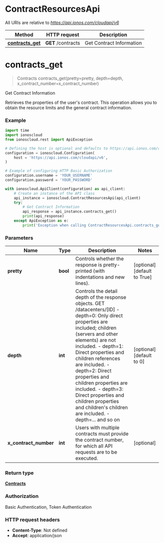 # ContractResourcesApi

All URIs are relative to *https://api.ionos.com/cloudapi/v6*

| Method | HTTP request | Description |
| ------------- | ------------- | ------------- |
| [**contracts_get**](ContractResourcesApi.md#contracts_get) | **GET** /contracts | Get Contract Information |


# **contracts_get**
> Contracts contracts_get(pretty=pretty, depth=depth, x_contract_number=x_contract_number)

Get Contract Information

Retrieves the properties of the user's contract. This operation allows you to obtain the resource limits and the general contract information.

### Example

```python
import time
import ionoscloud
from ionoscloud.rest import ApiException

# Defining the host is optional and defaults to https://api.ionos.com/cloudapi/v6
configuration = ionoscloud.Configuration(
    host = 'https://api.ionos.com/cloudapi/v6',
)

# Example of configuring HTTP Basic Authorization
configuration.username = 'YOUR_USERNAME'
configuration.password = 'YOUR_PASSWORD'

with ionoscloud.ApiClient(configuration) as api_client:
    # Create an instance of the API class
    api_instance = ionoscloud.ContractResourcesApi(api_client)
    try:
        # Get Contract Information
        api_response = api_instance.contracts_get()
        print(api_response)
    except ApiException as e:
        print('Exception when calling ContractResourcesApi.contracts_get: %s\n' % e)
```

### Parameters

| Name | Type | Description  | Notes |
| ------------- | ------------- | ------------- | ------------- |
| **pretty** | **bool**| Controls whether the response is pretty-printed (with indentations and new lines). | [optional] [default to True] |
| **depth** | **int**| Controls the detail depth of the response objects.  GET /datacenters/[ID]  - depth&#x3D;0: Only direct properties are included; children (servers and other elements) are not included.  - depth&#x3D;1: Direct properties and children references are included.  - depth&#x3D;2: Direct properties and children properties are included.  - depth&#x3D;3: Direct properties and children properties and children&#39;s children are included.  - depth&#x3D;... and so on | [optional] [default to 0] |
| **x_contract_number** | **int**| Users with multiple contracts must provide the contract number, for which all API requests are to be executed. | [optional]  |

### Return type

[**Contracts**](../models/Contracts.md)

### Authorization

Basic Authentication, Token Authentication

### HTTP request headers

 - **Content-Type**: Not defined
 - **Accept**: application/json

